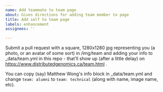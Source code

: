 ```yaml
---
name: Add teammate to team page
about: Gives directions for adding team member to page
title: Add self to team page
labels: enhancement
assignees: ''

---
```


Submit a pull request with a square, 1280x1280 jpg representing you (a photo, or an avatar of some sort) in /img/team and adding your info to _data/team.yml in this repo - that’ll show up (after a little delay) on https://www.distributedgenomics.ca/team.html .

You can copy (say) Matthew Wong's info block in _data/team.yml and change `team: alumni` to `team: technical` (along with name, image name, etc).
